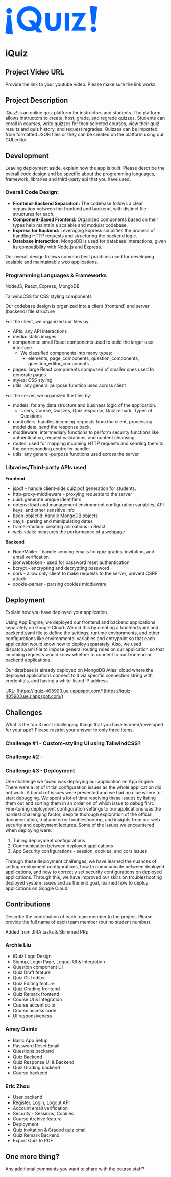 ![iquiz_logo.svg](client/src/media/iquiz_logo.svg)

# iQuiz

## Project Video URL

Provide the link to your youtube video. Please make sure the link works.

## Project Description

iQuiz! is an online quiz platform for instructors and students. The platform allows instructors to create, host, grade, and regrade quizzes. Students can enroll in courses, write quizzes for their selected courses, view their quiz results and quiz history, and request regrades. Quizzes can be imported from formatted JSON files or they can be created on the platform using our GUI editor.

## Development

Leaving deployment aside, explain how the app is built. Please describe the overall code design and be specific about the programming languages, framework, libraries and third-party api that you have used.

### **Overall Code Design:**

- **Frontend-Backend Separation:** The codebase follows a clear separation between the frontend and backend, with distinct file structures for each.
- **Component-Based Frontend:** Organized components based on their types help maintain a scalable and modular codebase.
- **Express for Backend:** Leveraging Express simplifies the process of handling HTTP requests and structuring the backend logic.
- **Database Interaction:** MongoDB is used for database interactions, given its compatibility with Node.js and Express.

Our overall design follows common best practices used for developing scalable and maintainable web applications.

### Programming Languages & Frameworks

NodeJS, React, Express, MongoDB

TailwindCSS for CSS styling components

Our codebase design is organized into a client (frontend) and server (backend) file structure

For the client, we organized our files by:

- APIs: any API interactions
- media: static images
- components: small React components used to build the larger user interface
    - We classified components into many types:
        - elements, page_components, question_components, question_editor_components
- pages: large React components composed of smaller ones used to generate pages
- styles: CSS styling
- utils: any general purpose function used across client

For the server, we organized the files by:

- models: for any data structure and business logic of the application.
    - Users, Course, Quizzes, Quiz response, Quiz remark, Types of Questions
- controllers: handles incoming requests from the client, processing model data, send the response back.
- middleware: intermediary functions to perform security functions like authentication, request validations, and content cleansing.
- routes: used for mapping incoming HTTP requests and sending them to the corresponding controller handler
- utils: any general-purpose functions used across the server

### Libraries/Third-party APIs used

**Frontend**

- jspdf - handle client-side quiz pdf generation for students.
- http-proxy-middleware - proxying requests to the server
- uuid: generate unique identifiers
- dotenv: load and management environment configuration variables, API keys, and other sensitive info
- bson-objectid: handle MongoDB objects
- dayjs: parsing and manipulating dates
- framer-motion: creating animations in React
- web-vitals: measures the performance of a webpage

**Backend**

- NodeMailer - handle sending emails for quiz grades, invitation, and email verification.
- jsonwebtoken - used for password reset authentication
- bcrypt - encrypting and decrypting password
- cors - allow only client to make requests to the server, prevent CSRF attack
- cookie-parser - parsing cookies middleware

## Deployment

Explain how you have deployed your application.

Using App Engine, we deployed our frontend and backend applications separately on Google Cloud. We did this by creating a frontend.yaml and backend.yaml file to define the settings, runtime environments, and other configurations like environmental variables and entrypoint so that each application would know how to deploy separately. Also, we used dispatch.yaml file to impose general routing rules on our application so that incoming requests would know whether to connect to our frontend or backend applications.

Our database is already deployed on MongoDB Atlas’ cloud where the deployed applications connect to it via specific connection string with credentials, and having a white-listed IP address.

URL: [https://iquiz-405903.ue.r.appspot.com/](https://iquiz-405903.ue.r.appspot.com/)

## Challenges

What is the top 3 most challenging things that you have learned/developed for your app? Please restrict your answer to only three items.

### Challenge #1 - Custom-styling UI using TailwindCSS?

### Challenge #2 -

### Challenge #3 - Deployment

One challenge we faced was deploying our application on App Engine. There were a lot of initial configuration issues as the whole application did not work. A bunch of issues were presented and we had no clue where to start debugging. We spent a lot of time resolving these issues by listing them out and sorting them in an order on of which issue to debug first. Fine-tuning deployment configuration settings to our applications was the hardest challenging factor, despite thorough exploration of the official documentation, trial and error troubleshooting, and insights from our web security and deployment lectures. Some of the issues we encountered when deploying were:

1. Tuning deployment configurations
2. Communication between deployed applications
3. App Security configurations - session, cookies, and cors issues 

Through these deployment challenges, we have learned the nuances of setting deployment configurations, how to communicate between deployed applications, and how to correctly set security configurations on deployed applications. Through this, we have improved our skills on troubleshooting deployed system issues and as the end goal, learned how to deploy applications on Google Cloud.

## Contributions

Describe the contribution of each team member to the project. Please provide the full name of each team member (but no student number).

Added from JIRA tasks & Skimmed PRs

### Archie Liu

- iQuiz Logo Design
- Signup, Login Page, Logout UI & Integration
- Question component UI
- Quiz Draft feature
- Quiz GUI editor
- Quiz Editing feature
- Quiz Grading frontend
- Quiz Remark frontend
- Course UI & Integration
- Course accent color
- Course access code
- UI responsiveness

### Amey Damle

- Basic App Setup
- Password Reset Email
- Questions backend
- Quiz Backend
- Quiz Response UI & Backend
- Quiz Grading backend
- Course backend

### Eric Zhou

- User backend
- Register, Login, Logout API
- Account email verification
- Security - Sessions, Cookies
- Course Archive feature
- Deployment
- Quiz invitation & Graded quiz email
- Quiz Remark Backend
- Export Quiz to PDF

## One more thing?

Any additional comments you want to share with the course staff?